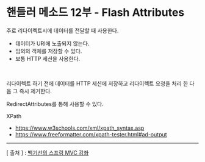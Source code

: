 핸들러 메소드 12부 - Flash Attributes
===

주로 리다이렉트시에 데이터를 전달할 때 사용한다. 
  + 데이터가 URI에 노출되지 않는다. 
  + 임의의 객체를 저장할 수 있다. 
  + 보통 HTTP 세션을 사용한다. 
  
<br/>  
  
리다이렉트 하기 전에 데이터를 HTTP 세션에 저장하고 리다이렉트 요청을 처리 한 다음 그 즉시 제거한다. 

RedirectAttributes를 통해 사용할 수 있다.  

XPath 
+ https://www.w3schools.com/xml/xpath_syntax.asp  
+ https://www.freeformatter.com/xpath-tester.html#ad-output 

---
[ 출처 ] : [백기선의 스프링 MVC 강좌](https://www.inflearn.com/course/%EC%9B%B9-mvc#)   
